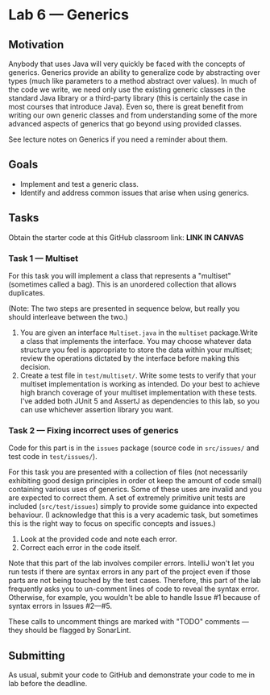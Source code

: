 # Lab 6 — Generics

## Motivation

Anybody that uses Java will very quickly be faced with the concepts of generics.
Generics provide an ability to generalize code by abstracting over types (much like parameters to a method abstract over values).
In much of the code we write, we need only use the existing generic classes in the standard Java library or a third-party library (this is certainly the case in most courses that introduce Java).
Even so, there is great benefit from writing our own generic classes and from understanding some of the more advanced aspects of generics that go beyond using provided classes.

See lecture notes on Generics if you need a reminder about them.

## Goals

* Implement and test a generic class. 
* Identify and address common issues that arise when using generics. 

## Tasks

Obtain the starter code at this GitHub classroom link: **LINK IN CANVAS**

### Task 1 — Multiset

For this task you will implement a class that represents a "multiset" (sometimes called a bag). This is an unordered collection that allows duplicates.

(Note: The two steps are presented in sequence below, but really you should interleave between the two.)

1. You are given an interface `Multiset.java` in the `multiset` package.Write a class that implements the interface. You may choose whatever data structure you feel is appropriate to store the data within your multiset; review the operations dictated by the interface before making this decision.
2. Create a test file in `test/multiset/`. Write some tests to verify that your multiset implementation is working as intended. Do your best to achieve high branch coverage of your multiset implementation with these tests. I've added both JUnit 5 and AssertJ as dependencies to this lab, so you can use whichever assertion library you want.

### Task 2 — Fixing incorrect uses of generics

Code for this part is in the `issues` package (source code in `src/issues/` and test code in `test/issues/`).

For this task you are presented with a collection of files (not necessarily exhibiting good design principles in order ot keep the amount of code small) containing various uses of generics.
Some of these uses are invalid and you are expected to correct them.
A set of extremely primitive unit tests are included (`src/test/issues`) simply to provide some guidance into expected behaviour. (I acknowledge that this is a very academic task, but sometimes this is the right way to focus on specific concepts and issues.)

1. Look at the provided code and note each error.
2. Correct each error in the code itself.

Note that this part of the lab involves compiler errors. IntelliJ won't let you run tests if there are syntax errors in any part of the project even if those parts are not being touched by the test cases. Therefore, this part of the lab frequently asks you to un-comment lines of code to reveal the syntax error. Otherwise, for example, you wouldn't be able to handle Issue #1 because of syntax errors in Issues #2—#5.

These calls to uncomment things are marked with "TODO" comments — they should be flagged by SonarLint.

## Submitting

As usual, submit your code to GitHub and demonstrate your code to me in lab before the deadline.
